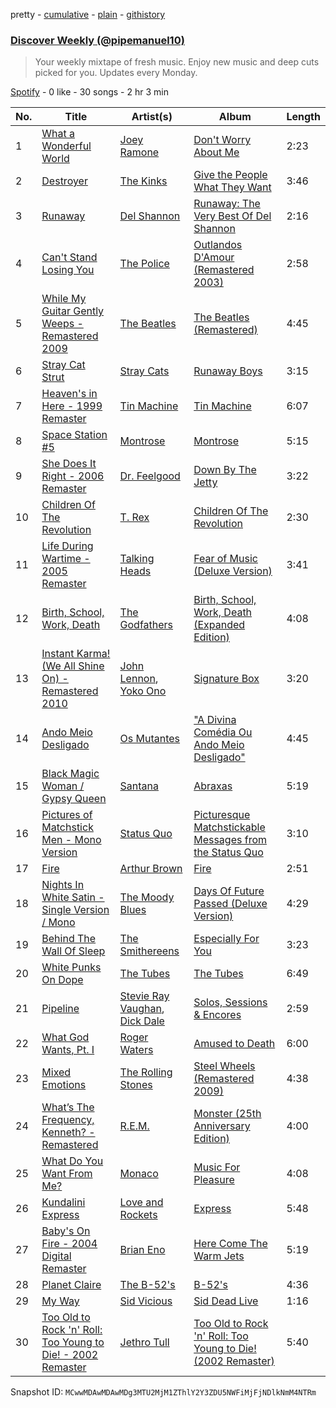 pretty - [cumulative](/playlists/cumulative/37i9dQZEVXcKbRenf7f0wN.md) - [plain](/playlists/plain/37i9dQZEVXcKbRenf7f0wN) - [githistory](https://github.githistory.xyz/mackorone/spotify-playlist-archive/blob/main/playlists/plain/37i9dQZEVXcKbRenf7f0wN)

### [Discover Weekly \(@pipemanuel10\)](https://open.spotify.com/playlist/37i9dQZEVXcKbRenf7f0wN)

> Your weekly mixtape of fresh music\. Enjoy new music and deep cuts picked for you\. Updates every Monday.

[Spotify](https://open.spotify.com/user/spotify) - 0 like - 30 songs - 2 hr 3 min

| No. | Title | Artist(s) | Album | Length |
|---|---|---|---|---|
| 1 | [What a Wonderful World](https://open.spotify.com/track/04cdEVbQPb8BJb7593e5fO) | [Joey Ramone](https://open.spotify.com/artist/7dxF7y4hlGFazdArMsxbEx) | [Don't Worry About Me](https://open.spotify.com/album/4QkB5FT0hN3KWQeeF5Bih5) | 2:23 |
| 2 | [Destroyer](https://open.spotify.com/track/5i305QcqbNK8ErelBTzJKH) | [The Kinks](https://open.spotify.com/artist/1SQRv42e4PjEYfPhS0Tk9E) | [Give the People What They Want](https://open.spotify.com/album/3r0m91ziIsbCcZJPGihXLt) | 3:46 |
| 3 | [Runaway](https://open.spotify.com/track/01qiuRcLpJcFJBXUoSkn5p) | [Del Shannon](https://open.spotify.com/artist/3c8WoNjBfyLJhFObE6RHgs) | [Runaway: The Very Best Of Del Shannon](https://open.spotify.com/album/5E1dpHHzfbTJRXX7Nw8do4) | 2:16 |
| 4 | [Can't Stand Losing You](https://open.spotify.com/track/6DjKJgwe9c90Bd2iya0fre) | [The Police](https://open.spotify.com/artist/5NGO30tJxFlKixkPSgXcFE) | [Outlandos D'Amour \(Remastered 2003\)](https://open.spotify.com/album/1H9g6j4Wwj6wh6p8YHVtkf) | 2:58 |
| 5 | [While My Guitar Gently Weeps \- Remastered 2009](https://open.spotify.com/track/389QX9Q1eUOEZ19vtzzI9O) | [The Beatles](https://open.spotify.com/artist/3WrFJ7ztbogyGnTHbHJFl2) | [The Beatles \(Remastered\)](https://open.spotify.com/album/1klALx0u4AavZNEvC4LrTL) | 4:45 |
| 6 | [Stray Cat Strut](https://open.spotify.com/track/4wnYKwgV6N72C8Lc1caJBh) | [Stray Cats](https://open.spotify.com/artist/2ibPkysx2PXqWLmxFD7jSg) | [Runaway Boys](https://open.spotify.com/album/4Hj9QS0N1QnVDj0R7IK4in) | 3:15 |
| 7 | [Heaven's in Here \- 1999 Remaster](https://open.spotify.com/track/0h55iaKJV7pXc87WPNcZl9) | [Tin Machine](https://open.spotify.com/artist/3Hdx4fgVxsfEJLFaYCB6ql) | [Tin Machine](https://open.spotify.com/album/0juQn8RD24F8sPnSWMZdls) | 6:07 |
| 8 | [Space Station \#5](https://open.spotify.com/track/2kLGZ6ESCKHdQ0DqXoX4PS) | [Montrose](https://open.spotify.com/artist/0VdoLGGpWcDZnzep6SSTdP) | [Montrose](https://open.spotify.com/album/2amSBnQhrVdXM6QJK2KBSE) | 5:15 |
| 9 | [She Does It Right \- 2006 Remaster](https://open.spotify.com/track/6Ii2IbnbiRnRlnCrbmgWYg) | [Dr\. Feelgood](https://open.spotify.com/artist/25IRTisJjqI6JlkyCVMBsV) | [Down By The Jetty](https://open.spotify.com/album/4p2xgk0fXOFdOLGMnnHOGE) | 3:22 |
| 10 | [Children Of The Revolution](https://open.spotify.com/track/3P4uUs9X0cPw7rf37NTndV) | [T\. Rex](https://open.spotify.com/artist/3dBVyJ7JuOMt4GE9607Qin) | [Children Of The Revolution](https://open.spotify.com/album/5Y4rJJmk9fz3F4FjuXTvLW) | 2:30 |
| 11 | [Life During Wartime \- 2005 Remaster](https://open.spotify.com/track/7CqleiaEqHVazV19P532X9) | [Talking Heads](https://open.spotify.com/artist/2x9SpqnPi8rlE9pjHBwmSC) | [Fear of Music \(Deluxe Version\)](https://open.spotify.com/album/5dVZpNJraoqCo3BssinMoo) | 3:41 |
| 12 | [Birth, School, Work, Death](https://open.spotify.com/track/7lWvECULXPh7RoAT1fmgo3) | [The Godfathers](https://open.spotify.com/artist/3Gf6z7kuVRjZ2e3W2cxoXN) | [Birth, School, Work, Death \(Expanded Edition\)](https://open.spotify.com/album/5kFedIxAmxXyX0CNxjw8wl) | 4:08 |
| 13 | [Instant Karma! \(We All Shine On\) \- Remastered 2010](https://open.spotify.com/track/2BkXpZSvPoUDMLI2Xw9kAL) | [John Lennon](https://open.spotify.com/artist/4x1nvY2FN8jxqAFA0DA02H), [Yoko Ono](https://open.spotify.com/artist/2s4tjL6W3qrblOe0raIzwJ) | [Signature Box](https://open.spotify.com/album/555NIhJIQ4XoS5N7VglF0v) | 3:20 |
| 14 | [Ando Meio Desligado](https://open.spotify.com/track/1MhkTY7vEuWR0VfDefE6Lf) | [Os Mutantes](https://open.spotify.com/artist/5C0gCCG8N5Dh5dZytIgzLX) | ["A Divina Comédia Ou Ando Meio Desligado"](https://open.spotify.com/album/7Brj8kqhEO9Zg4daamMieT) | 4:45 |
| 15 | [Black Magic Woman / Gypsy Queen](https://open.spotify.com/track/7cDxjUnMitNKQC5c8RQUko) | [Santana](https://open.spotify.com/artist/6GI52t8N5F02MxU0g5U69P) | [Abraxas](https://open.spotify.com/album/1CHUXwuge9A7L2KiA3vnR6) | 5:19 |
| 16 | [Pictures of Matchstick Men \- Mono Version](https://open.spotify.com/track/0MRs5O62wfDgf5cQKalrPq) | [Status Quo](https://open.spotify.com/artist/4gIdjgLlvgEOz7MexDZzpM) | [Picturesque Matchstickable Messages from the Status Quo](https://open.spotify.com/album/6GjmCt1jb9IiOTw106Xa4W) | 3:10 |
| 17 | [Fire](https://open.spotify.com/track/2b3gYFVO0aKOYlbV9eRrfl) | [Arthur Brown](https://open.spotify.com/artist/4Wyn0ejiSIAgFhCL6zbTRm) | [Fire](https://open.spotify.com/album/0C2dqpLaF2pplr7vUcv2yh) | 2:51 |
| 18 | [Nights In White Satin \- Single Version / Mono](https://open.spotify.com/track/6L5BZEcZmD6RBJnimzlyKr) | [The Moody Blues](https://open.spotify.com/artist/5BcZ22XONcRoLhTbZRuME1) | [Days Of Future Passed \(Deluxe Version\)](https://open.spotify.com/album/3JyYXOBRAuc3XFQxFxrEcM) | 4:29 |
| 19 | [Behind The Wall Of Sleep](https://open.spotify.com/track/4T5Rcn6qefZOUMgDb8AkEt) | [The Smithereens](https://open.spotify.com/artist/06KgaEpSluofkcChSo7TNr) | [Especially For You](https://open.spotify.com/album/3QeS81XoIL62rTHHw2pyJn) | 3:23 |
| 20 | [White Punks On Dope](https://open.spotify.com/track/2QdadVGqkAGPGJMnJWHIcR) | [The Tubes](https://open.spotify.com/artist/7zfhej6FnVXN9LIXs6dcoK) | [The Tubes](https://open.spotify.com/album/3ZirKFZ0s8jbw2eX8dD4dR) | 6:49 |
| 21 | [Pipeline](https://open.spotify.com/track/38woaO9J9HFdlL5qBdAm68) | [Stevie Ray Vaughan](https://open.spotify.com/artist/5fsDcuclIe8ZiBD5P787K1), [Dick Dale](https://open.spotify.com/artist/6Ycrt8OjGSSFihsb0446eg) | [Solos, Sessions & Encores](https://open.spotify.com/album/34moluVsUish03HIUdzSze) | 2:59 |
| 22 | [What God Wants, Pt\. I](https://open.spotify.com/track/2Y9lhxU2IFZr2SVJW3Y5ej) | [Roger Waters](https://open.spotify.com/artist/40DqL6Tv84cKT2pH2NMs9r) | [Amused to Death](https://open.spotify.com/album/5RqQH15mFgHI984n25pFg3) | 6:00 |
| 23 | [Mixed Emotions](https://open.spotify.com/track/6fKQblT3h0U2ydiDbnsyfa) | [The Rolling Stones](https://open.spotify.com/artist/22bE4uQ6baNwSHPVcDxLCe) | [Steel Wheels \(Remastered 2009\)](https://open.spotify.com/album/7yUBkHdrxKHn4a3QhrfEj4) | 4:38 |
| 24 | [What’s The Frequency, Kenneth? \- Remastered](https://open.spotify.com/track/7ywlnXV5O0h8T5pCRUN1f5) | [R.E.M.](https://open.spotify.com/artist/4KWTAlx2RvbpseOGMEmROg) | [Monster \(25th Anniversary Edition\)](https://open.spotify.com/album/2Q6XCez8NWMKNKYMsm54DK) | 4:00 |
| 25 | [What Do You Want From Me?](https://open.spotify.com/track/3H097K41pskob32JipdXzK) | [Monaco](https://open.spotify.com/artist/0N3oP3Si8ihzFUrU6kITZ8) | [Music For Pleasure](https://open.spotify.com/album/7gScKKGyOuQioKGEyEJtMR) | 4:08 |
| 26 | [Kundalini Express](https://open.spotify.com/track/6BKpU7hRPo5ZYwXXkgo2NN) | [Love and Rockets](https://open.spotify.com/artist/09mvgMBvJkxarNIDGdwPWg) | [Express](https://open.spotify.com/album/0frqimF9uZsUooB7DEUYgv) | 5:48 |
| 27 | [Baby's On Fire \- 2004 Digital Remaster](https://open.spotify.com/track/2PV9sorI2h94qEPke7SlGI) | [Brian Eno](https://open.spotify.com/artist/7MSUfLeTdDEoZiJPDSBXgi) | [Here Come The Warm Jets](https://open.spotify.com/album/74jn28Kr29iyh8eZXSvnwi) | 5:19 |
| 28 | [Planet Claire](https://open.spotify.com/track/3t3GtCFoABBDACLLSleDgV) | [The B\-52's](https://open.spotify.com/artist/3gdbcIdNypBsYNu3iiCjtN) | [B\-52's](https://open.spotify.com/album/4VcKXOCUzcrxltYt0Jyqfk) | 4:36 |
| 29 | [My Way](https://open.spotify.com/track/56nBD3NBZLH6BKZtTGj1FD) | [Sid Vicious](https://open.spotify.com/artist/1YnxVTLZQkk6KJI2c5sBqU) | [Sid Dead Live](https://open.spotify.com/album/6zT2t8KWAyJFTMTGhokSsZ) | 1:16 |
| 30 | [Too Old to Rock 'n' Roll: Too Young to Die! \- 2002 Remaster](https://open.spotify.com/track/6sgmjVBMFcz1XhueFtIfgO) | [Jethro Tull](https://open.spotify.com/artist/6w6z8m4WXX7Tub4Rb6Lu7R) | [Too Old to Rock 'n' Roll: Too Young to Die! \(2002 Remaster\)](https://open.spotify.com/album/4s6pr9xh2U8dgiOvgF6hbU) | 5:40 |

Snapshot ID: `MCwwMDAwMDAwMDg3MTU2MjM1ZThlY2Y3ZDU5NWFiMjFjNDlkNmM4NTRm`
